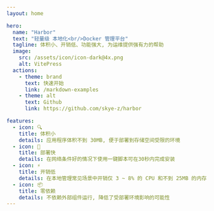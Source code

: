 ```yaml
---
layout: home

hero:
  name: "Harbor"
  text: "轻量级 本地化<br/>Docker 管理平台"
  tagline: 体积小、开销低、功能强大, 为运维提供强有力的帮助
  image:
    src: /assets/icon/icon-dark@4x.png
    alt: VitePress
  actions:
    - theme: brand
      text: 快速开始
      link: /markdown-examples
    - theme: alt
      text: Github
      link: https://github.com/skye-z/harbor

features:
  - icon: 🔍
    title: 体积小
    details: 应用程序体积不到 30MB, 便于部署到存储空间受限的环境
  - icon: 🚀
    title: 部署快
    details: 在网络条件好的情况下使用一键脚本可在30秒内完成安装
  - icon: ⚡️
    title: 开销低
    details: 在本地管理常见场景中开销仅 3 ~ 8% 的 CPU 和不到 25MB 的内存
  - icon: 📦
    title: 零依赖
    details: 不依赖外部组件运行, 降低了受部署环境影响的可能性
---
```


<style>
  :root {
    --vp-button-brand-bg: #08BDC9;
    --vp-button-brand-hover-bg: #25D8E4;

    --vp-home-hero-name-color: transparent;
    --vp-home-hero-name-background: -webkit-linear-gradient(120deg, #bd34fe 30%, #08BDC9 70%);

    --vp-home-hero-image-filter: blur(68px);
    --vp-home-hero-image-background-image: linear-gradient(-45deg, #bd34fe 30%, #08BDC9 70%);
  }

  .VPHome{
    padding-bottom: 30px !important;
  }
</style>
